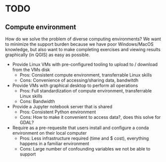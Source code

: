 # TODO

## Compute environment

How do we solve the problem of diverse computing environments? We want to minimize the
support burden because we have poor Windows/MacOS knowledge, but also want to make
completing exercises and viewing results graphically (in QGIS) as easy as possible.

* Provide Linux VMs with pre-configured tooling to upload to / download from the VMs
  disk
    * Pros: Consistent compute environment, transferrable Linux skills
    * Cons: Convenience of accessing/sharing data, bandwitdh
* Provide VMs with graphical desktop to perform all operations
    * Pros: Full standardization of compute environment, transferrable Linux skills
    * Cons: Bandwidth
* Provide a Jupyter notebook server that is shared
    * Pros: Consistent Python environment
    * Cons: How to make it convenient to access data?, does this solve for GDAL?
* Require as a pre-requesite that users install and configure a conda environment on
  their local computer
    * Pros: Less infrastructure required (time and $ cost), everything happens in a
      familiar environment
    * Cons: Large number of confounding variables we not be able to support
